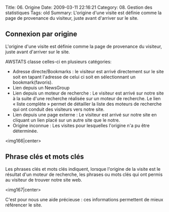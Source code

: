 Title: 06. Origine 
Date: 2009-03-11 22:16:21
Category: 08. Gestion des statistiques
Tags: old
Summary: L'origine d'une visite est définie comme la page de provenance du visiteur, juste avant d'arriver sur le site.

## Connexion par origine

L'origine d'une visite est définie comme la page de provenance du visiteur, juste avant d'arriver sur le site.

AWSTATS classe celles-ci en plusieurs catégories:

  -  Adresse directe/Bookmarks : le visiteur est arrivé directement sur le site soit en tapant l'adresse de celui ci soit en sélectionnant  un bookmark(favoris).
  -  Lien depuis un NewsGroup
  -  Lien depuis un moteur de recherche :  Le visiteur est arrivé sur notre site à la suite d'une recherche réalisée sur un moteur de recherche. Le lien « liste complète » permet de détailler la liste des moteurs de recherche qui ont conduit des visiteurs vers notre site.
  -  Lien depuis une page externe : Le visiteur est arrivé sur notre site en cliquant un lien placé sur un autre site que le notre.
  -  Origine inconnue : Les visites pour lesquelles l'origine n'a pu être déterminée.

<img166|center>

## Phrase clés  et mots clés

Les phrases clés et mots clés indiquent, lorsque l'origine de la visite est le résultat d'un moteur de recherche, les phrases ou mots clés qui ont permis au visiteur de trouver notre site web.

<img167|center>

C'est pour nous une aide précieuse : ces informations permettent de mieux référencer le site.


